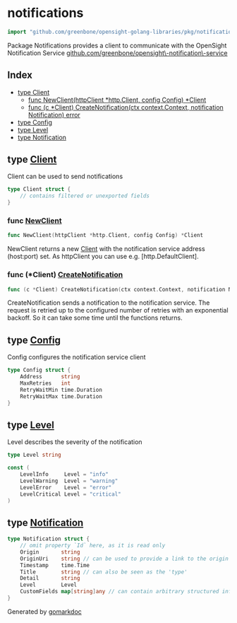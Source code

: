 <!-- gomarkdoc:embed:start -->

<!-- Code generated by gomarkdoc. DO NOT EDIT -->

# notifications

```go
import "github.com/greenbone/opensight-golang-libraries/pkg/notifications"
```

Package Notifications provides a client to communicate with the OpenSight Notification Service [github.com/greenbone/opensight\\\-notification\\\-service](<https://pkg.go.dev/github.com/greenbone/opensight-notification-service/>)

## Index

- [type Client](<#Client>)
  - [func NewClient\(httpClient \*http.Client, config Config\) \*Client](<#NewClient>)
  - [func \(c \*Client\) CreateNotification\(ctx context.Context, notification Notification\) error](<#Client.CreateNotification>)
- [type Config](<#Config>)
- [type Level](<#Level>)
- [type Notification](<#Notification>)


<a name="Client"></a>
## type [Client](<https://github.com/greenbone/opensight-golang-libraries/blob/main/pkg/notifications/notification.go#L24-L30>)

Client can be used to send notifications

```go
type Client struct {
    // contains filtered or unexported fields
}
```

<a name="NewClient"></a>
### func [NewClient](<https://github.com/greenbone/opensight-golang-libraries/blob/main/pkg/notifications/notification.go#L42>)

```go
func NewClient(httpClient *http.Client, config Config) *Client
```

NewClient returns a new [Client](<#Client>) with the notification service address \(host:port\) set. As httpClient you can use e.g. \[http.DefaultClient\].

<a name="Client.CreateNotification"></a>
### func \(\*Client\) [CreateNotification](<https://github.com/greenbone/opensight-golang-libraries/blob/main/pkg/notifications/notification.go#L55>)

```go
func (c *Client) CreateNotification(ctx context.Context, notification Notification) error
```

CreateNotification sends a notification to the notification service. The request is retried up to the configured number of retries with an exponential backoff. So it can take some time until the functions returns.

<a name="Config"></a>
## type [Config](<https://github.com/greenbone/opensight-golang-libraries/blob/main/pkg/notifications/notification.go#L33-L38>)

Config configures the notification service client

```go
type Config struct {
    Address      string
    MaxRetries   int
    RetryWaitMin time.Duration
    RetryWaitMax time.Duration
}
```

<a name="Level"></a>
## type [Level](<https://github.com/greenbone/opensight-golang-libraries/blob/main/pkg/notifications/model.go#L34>)

Level describes the severity of the notification

```go
type Level string
```

<a name="LevelInfo"></a>

```go
const (
    LevelInfo     Level = "info"
    LevelWarning  Level = "warning"
    LevelError    Level = "error"
    LevelCritical Level = "critical"
)
```

<a name="Notification"></a>
## type [Notification](<https://github.com/greenbone/opensight-golang-libraries/blob/main/pkg/notifications/model.go#L9-L18>)



```go
type Notification struct {
    // omit property `Id` here, as it is read only
    Origin       string
    OriginUri    string // can be used to provide a link to the origin
    Timestamp    time.Time
    Title        string // can also be seen as the 'type'
    Detail       string
    Level        Level
    CustomFields map[string]any // can contain arbitrary structured information about the notification
}
```

Generated by [gomarkdoc](<https://github.com/princjef/gomarkdoc>)


<!-- gomarkdoc:embed:end -->